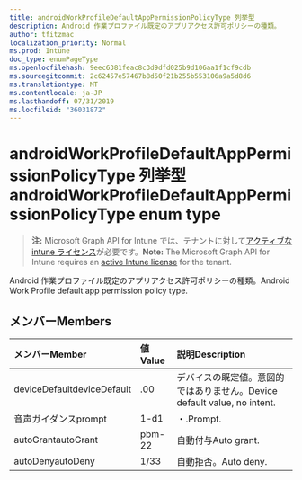 ```yaml
---
title: androidWorkProfileDefaultAppPermissionPolicyType 列挙型
description: Android 作業プロファイル既定のアプリアクセス許可ポリシーの種類。
author: tfitzmac
localization_priority: Normal
ms.prod: Intune
doc_type: enumPageType
ms.openlocfilehash: 9eec6381feac8c3d9dfd025b9d106aa1f1cf9cdb
ms.sourcegitcommit: 2c62457e57467b8d50f21b255b553106a9a5d8d6
ms.translationtype: MT
ms.contentlocale: ja-JP
ms.lasthandoff: 07/31/2019
ms.locfileid: "36031872"
---
```

# <a name="androidworkprofiledefaultapppermissionpolicytype-enum-type"></a><span data-ttu-id="3c98f-103">androidWorkProfileDefaultAppPermissionPolicyType 列挙型</span><span class="sxs-lookup"><span data-stu-id="3c98f-103">androidWorkProfileDefaultAppPermissionPolicyType enum type</span></span>

> <span data-ttu-id="3c98f-104">**注:** Microsoft Graph API for Intune では、テナントに対して[アクティブな intune ライセンス](https://go.microsoft.com/fwlink/?linkid=839381)が必要です。</span><span class="sxs-lookup"><span data-stu-id="3c98f-104">**Note:** The Microsoft Graph API for Intune requires an [active Intune license](https://go.microsoft.com/fwlink/?linkid=839381) for the tenant.</span></span>

<span data-ttu-id="3c98f-105">Android 作業プロファイル既定のアプリアクセス許可ポリシーの種類。</span><span class="sxs-lookup"><span data-stu-id="3c98f-105">Android Work Profile default app permission policy type.</span></span>

## <a name="members"></a><span data-ttu-id="3c98f-106">メンバー</span><span class="sxs-lookup"><span data-stu-id="3c98f-106">Members</span></span>
|<span data-ttu-id="3c98f-107">メンバー</span><span class="sxs-lookup"><span data-stu-id="3c98f-107">Member</span></span>|<span data-ttu-id="3c98f-108">値</span><span class="sxs-lookup"><span data-stu-id="3c98f-108">Value</span></span>|<span data-ttu-id="3c98f-109">説明</span><span class="sxs-lookup"><span data-stu-id="3c98f-109">Description</span></span>|
|:---|:---|:---|
|<span data-ttu-id="3c98f-110">deviceDefault</span><span class="sxs-lookup"><span data-stu-id="3c98f-110">deviceDefault</span></span>|<span data-ttu-id="3c98f-111">.0</span><span class="sxs-lookup"><span data-stu-id="3c98f-111">0</span></span>|<span data-ttu-id="3c98f-112">デバイスの既定値。意図的ではありません。</span><span class="sxs-lookup"><span data-stu-id="3c98f-112">Device default value, no intent.</span></span>|
|<span data-ttu-id="3c98f-113">音声ガイダンス</span><span class="sxs-lookup"><span data-stu-id="3c98f-113">prompt</span></span>|<span data-ttu-id="3c98f-114">1-d</span><span class="sxs-lookup"><span data-stu-id="3c98f-114">1</span></span>|<span data-ttu-id="3c98f-115">・.</span><span class="sxs-lookup"><span data-stu-id="3c98f-115">Prompt.</span></span>|
|<span data-ttu-id="3c98f-116">autoGrant</span><span class="sxs-lookup"><span data-stu-id="3c98f-116">autoGrant</span></span>|<span data-ttu-id="3c98f-117">pbm-2</span><span class="sxs-lookup"><span data-stu-id="3c98f-117">2</span></span>|<span data-ttu-id="3c98f-118">自動付与</span><span class="sxs-lookup"><span data-stu-id="3c98f-118">Auto grant.</span></span>|
|<span data-ttu-id="3c98f-119">autoDeny</span><span class="sxs-lookup"><span data-stu-id="3c98f-119">autoDeny</span></span>|<span data-ttu-id="3c98f-120">1/3</span><span class="sxs-lookup"><span data-stu-id="3c98f-120">3</span></span>|<span data-ttu-id="3c98f-121">自動拒否。</span><span class="sxs-lookup"><span data-stu-id="3c98f-121">Auto deny.</span></span>|



